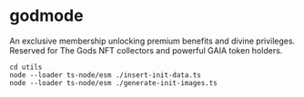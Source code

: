 # godmode
An exclusive membership unlocking premium benefits and divine privileges. Reserved for The Gods NFT collectors and powerful GAIA token holders.

```
cd utils
node --loader ts-node/esm ./insert-init-data.ts
node --loader ts-node/esm ./generate-init-images.ts
```
